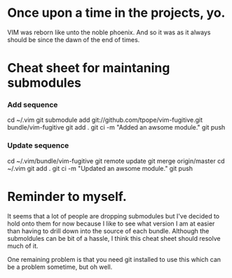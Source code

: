 # Once upon a time in the projects, yo.

VIM was reborn like unto the noble phoenix.  And so it was as it always should be since the dawn of the end of times.

# Cheat sheet for maintaning submodules

### Add sequence

  cd ~/.vim
  git submodule add git://github.com/tpope/vim-fugitive.git bundle/vim-fugitive
  git add .
  git ci -m "Added an awsome module."
  git push

### Update sequence

  cd ~/.vim/bundle/vim-fugitive
  git remote update
  git merge origin/master
  cd ~/.vim
  git add .
  git ci -m "Updated an awsome module."
  git push

# Reminder to myself.
It seems that a lot of people are dropping submodules but I've decided to hold onto them for now because I like to see what version I am at easier than having to drill down into the source of each bundle. Although the submoldules can be bit of a hassle, I think this cheat sheet should resolve much of it.

One remaining problem is that you need git installed to use this which can be a problem sometime, but oh well.
